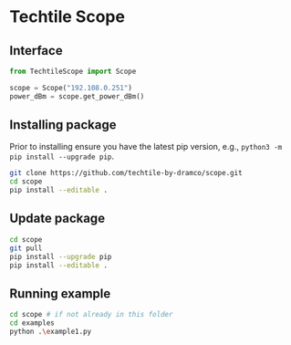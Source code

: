 # Techtile Scope

## Interface

```python
from TechtileScope import Scope

scope = Scope("192.108.0.251")
power_dBm = scope.get_power_dBm()
```


## Installing package

Prior to installing ensure you have the latest pip version, e.g., `python3 -m pip install --upgrade pip`.

```sh
git clone https://github.com/techtile-by-dramco/scope.git
cd scope
pip install --editable .
```

## Update package

```sh
cd scope
git pull
pip install --upgrade pip
pip install --editable .
```

## Running example
```sh
cd scope # if not already in this folder
cd examples
python .\example1.py
```
